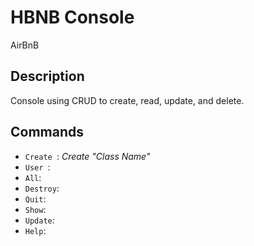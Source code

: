 # HBNB Console

AirBnB

## Description

Console using CRUD to create, read, update, and delete.

## Commands 

- `Create `: <i>Create "Class Name"</i>
- `User `: <i></i>
- ` All `: <i></i>
- ` Destroy `: <i></i>
- ` Quit `: <i></i>
- ` Show `: <i></i>
- ` Update `: <i></i>
- ` Help `: <i></i>